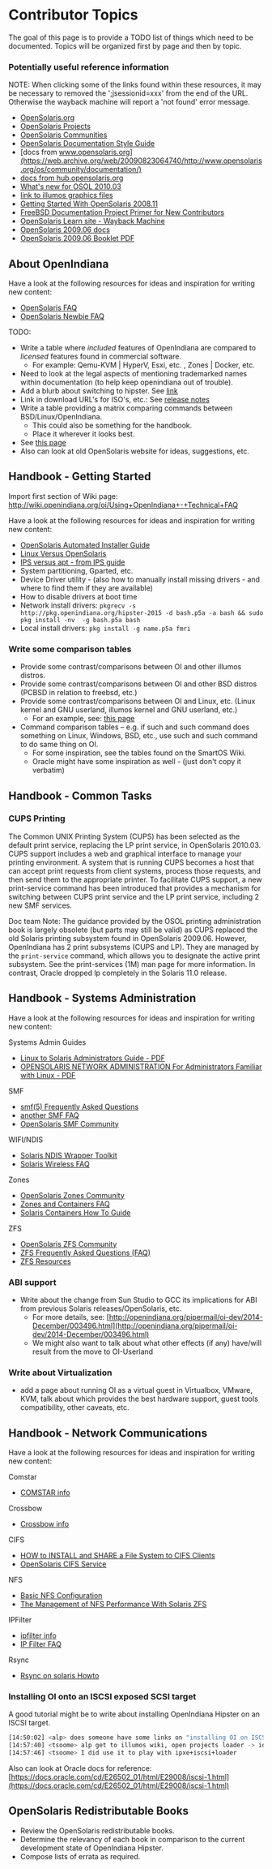 <!--

The contents of this Documentation are subject to the Public Documentation License Version 1.01
(the "License"); you may only use this Documentation if you comply with the terms of this License.
A copy of the License is available at http://illumos.org/license/PDL.

The Original Documentation is _________________.

The Initial Writer of the Original Documentation is ___________ Copyright (C)_________[Insert year(s)].
All Rights Reserved. (Initial Writer contact(s):________________[Insert hyperlink/alias]).

Contributor(s): ______________________________________.

Portions created by ______ are Copyright (C)_________[Insert year(s)].
All Rights Reserved. (Contributor contact(s):________________[Insert hyperlink/alias]).

-->


# Contributor Topics

The goal of this page is to provide a TODO list of things which need to be documented.
Topics will be organized first by page and then by topic.


### Potentially useful reference information

NOTE: When clicking some of the links found within these resources, it may be necessary to removed the ';jsessionid=xxx' from the end of the URL. Otherwise the wayback machine will report a 'not found' error message.

* [OpenSolaris.org](https://web.archive.org/web/20090819174546/http://opensolaris.org/os/)
* [OpenSolaris Projects](https://web.archive.org/web/20090817114142/http://opensolaris.org/os/projects#portal)
* [OpenSolaris Communities](https://web.archive.org/web/20090605190426/http://opensolaris.org/os/communities/#portal)
* [OpenSolaris Documentation Style Guide](https://web.archive.org/web/20081207155129/http://opensolaris.org/os/community/documentation/files/OSOLDOCSG.pdf)
* [docs from www.opensolaris.org](https://web.archive.org/web/20090823064740/http://www.opensolaris.org/os/community/documentation/)
* [docs from hub.opensolaris.org](https://web.archive.org/web/20100909110451/http://hub.opensolaris.org/bin/view/Main/documentation)
* [What's new for OSOL 2010.03](https://web.archive.org/web/20110702071619/http://cr.opensolaris.org/~gman/opensolaris-whats-new-2010-03)
* [link to illumos graphics files](https://www.illumos.org/projects/site/files)
* [Getting Started With OpenSolaris 2008.11](https://web.archive.org/web/20110904232819/http://dlc.sun.com/osol/docs/downloads/minibook/en/820-7102-10-Eng-doc.pdf)
* [FreeBSD Documentation Project Primer for New Contributors](https://www.freebsd.org/doc/en_US.ISO8859-1/books/fdp-primer/)
* [OpenSolaris Learn site - Wayback Machine](https://web.archive.org/web/20091229232632/http://www.opensolaris.com/learn/)
* [OpenSolaris 2009.06 docs](https://web.archive.org/web/20100105080516/http://dlc.sun.com/osol/docs/content/2009.06/)
* [OpenSolaris 2009.06 Booklet PDF](https://web.archive.org/web/20100401024945/http://www.opensolaris.com/use/OpenSolaris200906Booklet.pdf)


## About OpenIndiana

Have a look at the following resources for ideas and inspiration for writing new content:

* [OpenSolaris FAQ](https://web.archive.org/web/20091001032442/http://www.opensolaris.com/learn/faq/)
* [OpenSolaris Newbie FAQ](https://web.archive.org/web/20090909080957/http://opensolaris.org/os/community/documentation/newbie_faq/)

TODO:

* Write a table where _included_ features of OpenIndiana are compared to _licensed_ features found in commercial software.
    * For example: Qemu-KVM | HyperV, Esxi, etc. , Zones | Docker, etc.
* Need to look at the legal aspects of mentioning trademarked names within documentation (to help keep openindiana out of trouble).
* Add a blurb about switching to hipster. See [link](http://wiki.openindiana.org/oi/Hipster#Hipster-switching)
* Link in download URL's for ISO's, etc.: See [release notes](http://wiki.openindiana.org/oi/2016.04+Release+notes)
* Write a table providing a matrix comparing commands between BSD/Linux/OpenIndiana.
    * This could also be something for the handbook.
    * Place it wherever it looks best.
* See [this page](https://wiki-bsse.ethz.ch/display/ITDOC/Major+difference+between+Linux+and+Solaris)
* Also can look at old OpenSolaris website for ideas, suggestions, etc.


## Handbook - Getting Started

Import first section of Wiki page: <http://wiki.openindiana.org/oi/Using+OpenIndiana+-+Technical+FAQ>

Have a look at the following resources for ideas and inspiration for writing new content:

* [OpenSolaris Automated Installer Guide](https://web.archive.org/web/20100401021842/http://www.opensolaris.com/use/Auto_Installer.pdf)
* [Linux Versus OpenSolaris](https://web.archive.org/web/20090824053055/http://opensolaris.org/os/project/czosug/events_archive/czosug_muni_20090228_OpenSolaris_and_Linux_Basic_Comparison.pdf)
* [IPS versus apt - from IPS guide](https://web.archive.org/web/20090924031858/http://dlc.sun.com/osol/docs/content/2009.06/IMGPACKAGESYS/giksz.html)
* System partitioning, Gparted, etc.
* Device Driver utility - (also how to manually install missing drivers - and where to find them if they are available)
* How to disable drivers at boot time
* Network install drivers: `pkgrecv -s http://pkg.openindiana.org/hipster-2015 -d bash.p5a -a bash && sudo pkg install -nv  -g bash.p5a bash`
* Local install drivers: `pkg install -g name.p5a fmri`


### Write some comparison tables

* Provide some contrast/comparisons between OI and other illumos distros.
* Provide some contrast/comparisons between OI and other BSD distros (PCBSD in relation to freebsd, etc.)
* Provide some contrast/comparisons between OI and Linux, etc. (Linux kernel and GNU userland, illumos kernel and GNU userland, etc.)
    * For an example, see: [this page](https://web.archive.org/web/20090904201802/http://wikis.sun.com/display/SolarisDeveloper/Migrating+from+Linux+to+Solaris+or+OpenSolaris)
* Command comparison tables – e.g. if such and such command does something on Linux, Windows, BSD, etc., use such and such command to do same thing on OI.
    * For some inspiration, see the tables found on the SmartOS Wiki.
    * Oracle might have some inspiration as well - (just don't copy it verbatim)


## Handbook - Common Tasks

### CUPS Printing

The Common UNIX Printing System (CUPS) has been selected as the default print service, replacing the LP print service, in OpenSolaris 2010.03.
CUPS support includes a web and graphical interface to manage your printing environment.
A system that is running CUPS becomes a host that can accept print requests from client systems, process those requests, and then send them to the appropriate printer.
To facilitate CUPS support, a new print-service command has been introduced that provides a mechanism for switching between CUPS print service and the LP print service, including 2 new SMF services.

Doc team Note: The guidance provided by the OSOL printing administration book is largely obsolete (but parts may still be valid) as CUPS replaced the old Solaris printing subsystem found in OpenSolaris 2009.06.
However, OpenIndiana has 2 print subsystems (CUPS and LP).
They are managed by the `print-service` command, which allows you to designate the active print subsystem.
See the print-services (1M) man page for more information.
In contrast, Oracle dropped lp completely in the Solaris 11.0 release.


## Handbook - Systems Administration

Have a look at the following resources for ideas and inspiration for writing new content:


Systems Admin Guides

* [Linux to Solaris Administrators Guide - PDF](https://web.archive.org/web/20100401023944/http://www.sun.com/software/solaris/sysadmin_guide.pdf)
* [OPENSOLARIS NETWORK ADMINISTRATION For Administrators Familiar with Linux - PDF](https://web.archive.org/web/20090806172933/http://www.opensolaris.com/use/network_administration.pdf)


SMF

* [smf(5) Frequently Asked Questions](https://web.archive.org/web/20090603223153/http://opensolaris.org/os/community/smf/faq)
* [another SMF FAQ](https://web.archive.org/web/20100826090402/http://home.arcor.de/bnsmb/public/htdocs/My_Little_SMF_FAQ.html)
* [OpenSolaris SMF Community](https://web.archive.org/web/20090602164813/http://opensolaris.org/os/community/smf/)


WIFI/NDIS

* [Solaris NDIS Wrapper Toolkit](https://web.archive.org/web/20100818053307/http://hub.opensolaris.org/bin/view/Community+Group+laptop/ndis)
* [Solaris Wireless FAQ](https://web.archive.org/web/20100915214450/http://hub.opensolaris.org/bin/view/Community+Group+laptop/Solaris-wireless-faq)


Zones

* [OpenSolaris Zones Community](https://web.archive.org/web/20090929063222/http://opensolaris.org/os/community/zones/)
* [Zones and Containers FAQ](https://web.archive.org/web/20100818014404/http://hub.opensolaris.org/bin/view/Community+Group+zones/faq)
* [Solaris Containers How To Guide](https://web.archive.org/web/20090228064414/http://www.sun.com/software/solaris/howtoguides/containersLowRes.jsp)


ZFS

* [OpenSolaris ZFS Community](https://web.archive.org/web/20091023025359/http://opensolaris.org/os/community/zfs/)
* [ZFS Frequently Asked Questions (FAQ)](https://web.archive.org/web/20100904084608/http://hub.opensolaris.org/bin/view/Community+Group+zfs/faq)
* [ZFS Resources](https://web.archive.org/web/20100830060952/http://hub.opensolaris.org/bin/view/Community+Group+zfs/links)



### ABI support

* Write about the change from Sun Studio to GCC its implications for ABI from previous Solaris releases/OpenSolaris, etc.
    * For more details, see: [http://openindiana.org/pipermail/oi-dev/2014-December/003496.html](http://openindiana.org/pipermail/oi-dev/2014-December/003496.html)
    * We might also want to talk about what other effects (if any) have/will result from the move to OI-Userland


### Write about Virtualization

* add a page about running OI as a virtual guest in Virtualbox, VMware, KVM, talk about which provides the best hardware support, guest tools compatibility, other caveats, etc.


## Handbook - Network Communications

Have a look at the following resources for ideas and inspiration for writing new content:


Comstar

* [COMSTAR info](http://web.archive.org/web/20090514083449/http://wikis.sun.com/display/OpenSolarisInfo/COMSTAR+Administration)


Crossbow

* [Crossbow info](https://web.archive.org/web/20090719072357/http://www.opensolaris.org/os/project/crossbow)


CIFS

* [HOW to INSTALL and SHARE a File System to CIFS Clients](https://web.archive.org/web/20100215043517/http://www.opensolaris.com/use/CIFS.pdf)
* [OpenSolaris CIFS Service](https://web.archive.org/web/20100818225731/http://wiki.genunix.org/wiki/index.php/OpenSolaris_CIFS_Service)


NFS

* [Basic NFS Configuration](https://web.archive.org/web/20100830065208/http://wiki.genunix.org/wiki/index.php/Basic_NFS_Configuration)
* [The Management of NFS Performance With Solaris ZFS](https://web.archive.org/web/20090803174610/http://developers.sun.com/solaris/articles/nfs_zfs.html)


IPFilter

* [ipfilter info](https://web.archive.org/web/20100620074943/http://coombs.anu.edu.au/~avalon/)
* [IP Filter FAQ](https://www.phildev.net/ipf/)


Rsync

* [Rsync on solaris Howto](https://web.archive.org/web/20100809145914/http://wiki.genunix.org/wiki/index.php/Rsync_on_Solaris_HOWTO)


### Installing OI onto an ISCSI exposed SCSI target

A good tutorial might be to write about installing OpenIndiana Hipster on an ISCSI target.

```bash
[14:50:02] <alp> does someone have some links on "installing OI on ISCSI" ?
[14:57:40] <tsoome> alp get to illumos wiki, open projects loader -> ideas, from there you get link for jeffpc iscsi experiment
[14:57:46] <tsoome> I did use it to play with ipxe+iscsi+loader
```

Also can look at Oracle docs for reference: [https://docs.oracle.com/cd/E26502_01/html/E29008/iscsi-1.html](https://docs.oracle.com/cd/E26502_01/html/E29008/iscsi-1.html)


## OpenSolaris Redistributable Books


* Review the OpenSolaris redistributable books.
* Determine the relevancy of each book in comparison to the current development state of OpenIndiana Hipster.
* Compose lists of errata as required.


